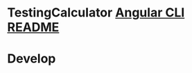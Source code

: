 # TestingCalculator [Angular CLI README](https://github.com/Er1ck-Esp1n0sa/testing-calculator)

# Develop